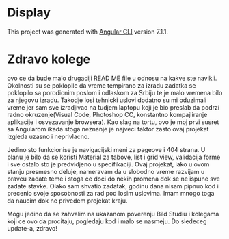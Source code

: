 # Display

This project was generated with [Angular CLI](https://github.com/angular/angular-cli) version 7.1.1.

# Zdravo kolege

ovo ce da bude malo drugaciji READ ME file u odnosu na kakve ste navikli. Okolnosti su se poklopile da vreme tempirano za izradu zadatka se poklopilo sa porodicnim poslom i odlaskom za Srbiju te je malo vremena bilo za njegovu izradu. Takodje losi tehnicki uslovi dodatno su mi oduzimali vreme jer sam sve izradjivao na tudjem laptopu koji je bio preslab da podrzi radno okruzenje(Visual Code, Photoshop CC, konstantno kompajliranje aplikacije i osvezavanje browsera). Kao slag na tortu, ovo je moj prvi susret sa Angularom ikada stoga neznanje je najveci faktor zasto ovaj projekat izgleda uzasno i neprivlacno.

Jedino sto funkcionise je navigacijski meni za pageove i 404 strana. U planu je bilo da se koristi Material za tabove, list i grid view, validacija forme i sve ostalo sto je predvidjeno u specifikaciji. Ovaj projekat, iako u ovom stanju presmesno deluje, nameravam da u slobodno vreme razvijam u pravcu zadate teme i stoga ce doci do nekih promena dok se ne ispune sve zadate stavke. Olako sam shvatio zadatak, godinu dana nisam pipnuo kod i precenio svoje sposobnosti za rad pod losim uslovima. Imam mnogo toga da naucim dok ne privedem projekat kraju.

Mogu jedino da se zahvalim na ukazanom poverenju Bild Studiu i kolegama koji ce ovo da procitaju, pogledaju kod i malo se nasmeju. 
Do sledeceg update-a, zdravo!

